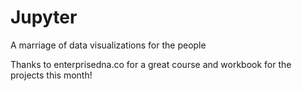 # Jupyter
A marriage of data visualizations for the people

Thanks to enterprisedna.co for a great course and workbook for the projects this month!

